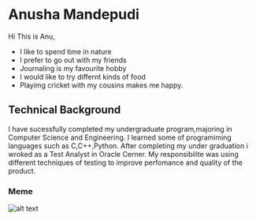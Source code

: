 # Anusha Mandepudi
Hi This is Anu, 
- I like to spend time in nature
- I prefer to go out with my friends
- Journaling is my favourite hobby
- I would like to try differnt kinds of food
- Playimg cricket with my cousins makes me happy.
## Technical Background
I have sucessfully completed my undergraduate program,majoring in Computer Science and Engineering.
I learned some of programiming languages such as C,C++,Python. After completing my under graduation i wroked as a Test Analyst in Oracle Cerner.
My responsibilite was using different techniques of testing  to improve perfomance and quality of the product.
### Meme
![alt text](https://cdn.britannica.com/45/5645-050-B9EC0205/head-treasure-flower-disk-flowers-inflorescence-ray.jpg)
